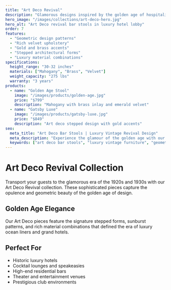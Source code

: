 ```yaml
---
title: "Art Deco Revival"
description: "Glamorous designs inspired by the golden age of hospitality, featuring geometric patterns, rich materials, and opulent details."
hero_image: "/images/collections/art-deco-hero.jpg"
hero_alt: "Art Deco revival bar stools in luxury hotel lobby"
order: 7
features:
  - "Geometric design patterns"
  - "Rich velvet upholstery"
  - "Gold and brass accents"
  - "Stepped architectural forms"
  - "Luxury material combinations"
specifications:
  height_range: "30-32 inches"
  materials: ["Mahogany", "Brass", "Velvet"]
  weight_capacity: "275 lbs"
  warranty: "3 years"
products:
  - name: "Golden Age Stool"
    image: "/images/products/golden-age.jpg"
    price: "$799"
    description: "Mahogany with brass inlay and emerald velvet"
  - name: "Gatsby Luxe"
    image: "/images/products/gatsby-luxe.jpg"
    price: "$849"
    description: "Art deco stepped design with gold accents"
seo:
  meta_title: "Art Deco Bar Stools | Luxury Vintage Revival Design"
  meta_description: "Experience the glamour of the golden age with our Art Deco revival bar stools. Geometric patterns and luxury materials for prestigious venues."
  keywords: ["art deco bar stools", "luxury vintage furniture", "geometric design", "brass accents"]
---
```


# Art Deco Revival Collection

Transport your guests to the glamorous era of the 1920s and 1930s with our Art Deco Revival collection. These sophisticated pieces capture the opulence and geometric beauty of the golden age of design.

## Golden Age Elegance

Our Art Deco pieces feature the signature stepped forms, sunburst patterns, and rich material combinations that defined the era of luxury ocean liners and grand hotels.

## Perfect For

- Historic luxury hotels
- Cocktail lounges and speakeasies
- High-end residential bars
- Theater and entertainment venues
- Prestigious club environments 
